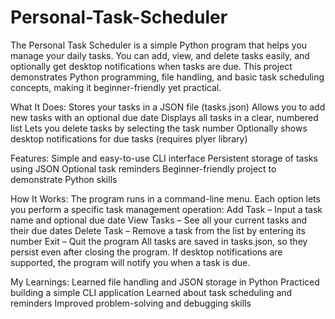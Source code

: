 # Personal-Task-Scheduler
The Personal Task Scheduler is a simple Python program that helps you manage your daily tasks. You can add, view, and delete tasks easily, and optionally get desktop notifications when tasks are due. This project demonstrates Python programming, file handling, and basic task scheduling concepts, making it beginner-friendly yet practical.

What It Does:
Stores your tasks in a JSON file (tasks.json)
Allows you to add new tasks with an optional due date
Displays all tasks in a clear, numbered list
Lets you delete tasks by selecting the task number 
Optionally shows desktop notifications for due tasks (requires plyer library)

Features:
Simple and easy-to-use CLI interface
Persistent storage of tasks using JSON
Optional task reminders
Beginner-friendly project to demonstrate Python skills

How It Works:
The program runs in a command-line menu. Each option lets you perform a specific task management operation:
Add Task – Input a task name and optional due date
View Tasks – See all your current tasks and their due dates
Delete Task – Remove a task from the list by entering its number
Exit – Quit the program
All tasks are saved in tasks.json, so they persist even after closing the program. If desktop notifications are supported, the program will notify you when a task is due.

My Learnings:
Learned file handling and JSON storage in Python
Practiced building a simple CLI application
Learned about task scheduling and reminders
Improved problem-solving and debugging skills
